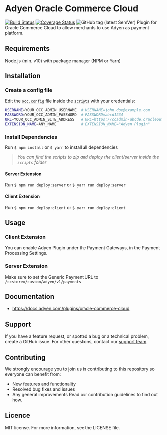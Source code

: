 # Adyen Oracle Commerce Cloud
[![Build Status](https://travis-ci.org/Adyen/adyen-oracle-commerce-cloud.svg?branch=master)](https://travis-ci.org/Adyen/adyen-oracle-commerce-cloud)
[![Coverage Status](https://coveralls.io/repos/github/Adyen/adyen-oracle-commerce-cloud/badge.svg?branch=master)](https://coveralls.io/github/Adyen/adyen-oracle-commerce-cloud?branch=master)
![GitHub tag (latest SemVer)](https://img.shields.io/github/v/tag/Adyen/adyen-oracle-commerce-cloud)
Plugin for Oracle Commerce Cloud to allow merchants to use Adyen as payment platform.
## Requirements
Node.js (min. v10) with package manager (NPM or Yarn)
## Installation
### Create a config file
Edit the [`occ.config`](./scripts/occ.config) file inside the [`scripts`](./scripts) with your credentials:
```bash
USERNAME=YOUR_OCC_ADMIN_USERNAME  # USERNAME=john.doe@example.com
PASSWORD=YOUR_OCC_ADMIN_PASSWORD  # PASSWORD=abcd1234
URL=YOUR_OCC_ADMIN_SITE_ADDRESS   # URL=https://ccadmin-abcde.oracleoutsourcing.com
EXTENSION_NAME=ANY_NAME           # EXTENSION_NAME="Adyen Plugin"
```
### Install Dependencies
Run `$ npm install`  or `$ yarn` to install all dependencies
> _You can find the scripts to zip and deploy the client/server inside the `scripts` folder_
#### Server Extension
Run `$ npm run deploy:server`  or `$ yarn run deploy:server`
#### Client Extension
Run `$ npm run deploy:client` or `$ yarn run deploy:client`

## Usage
### Client Extension
 You can enable Adyen Plugin under the Payment Gateways, in the Payment Processing Settings.
### Server Extension
 Make sure to set the Generic Payment URL to `/ccstorex/custom/adyen/v1/payments`

## Documentation
- https://docs.adyen.com/plugins/oracle-commerce-cloud

## Support
  If you have a feature request, or spotted a bug or a technical problem, create a GitHub issue. For other questions, contact our [support team](https://support.adyen.com/hc/en-us/requests/new?ticket_form_id=360000705420).

## Contributing
We strongly encourage you to join us in contributing to this repository so everyone can benefit from:
- New features and functionality
- Resolved bug fixes and issues
- Any general improvements
Read our contribution guidelines to find out how.

## Licence
MIT license. For more information, see the LICENSE file.
